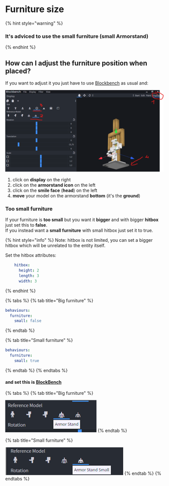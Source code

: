 # Furniture size

{% hint style="warning" %}
### It's adviced to use the small furniture (small Armorstand)
{% endhint %}

## How can I adjust the furniture position when placed?

If you want to adjust it you just have to use [Blockbench](../item-properties/resource/creating-3d-models.md) as usual and:

![](<../../../.gitbook/assets/immagine (8).png>)

1. click on **display** on the right
2. click on the **armorstand icon** on the left
3. click on the **smile face** (**head**) on the left
4. **move** your model on the armorstand **bottom** (it's the **ground**)

### Too small furniture

If your furniture is **too small** but you want it **bigger** and with bigger **hitbox** just set this to **false**.\
If you instead want a **small furniture** with small hitbox just set it to true.

{% hint style="info" %}
Note: hitbox is not limited, you can set a bigger hitbox which will be unrelated to the entity itself.

Set the hitbox attributes:

```yaml
    hitbox:
      height: 2
      length: 3
      width: 3
```
{% endhint %}

{% tabs %}
{% tab title="Big furniture" %}
```yaml
behaviours:
  furniture:
    small: false
```
{% endtab %}

{% tab title="Small furniture" %}
```yaml
behaviours:
  furniture:
    small: true
```
{% endtab %}
{% endtabs %}

#### and set this is [BlockBench](../item-properties/resource/creating-3d-models.md)

{% tabs %}
{% tab title="Big furniture" %}


![](<../../../.gitbook/assets/immagine (9).png>)
{% endtab %}

{% tab title="Small furniture" %}


![](<../../../.gitbook/assets/immagine (10).png>)
{% endtab %}
{% endtabs %}
